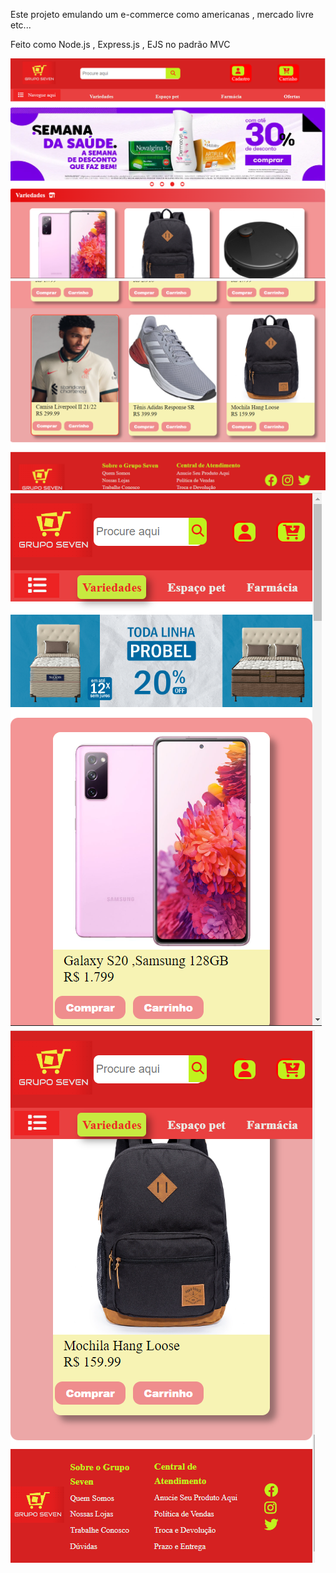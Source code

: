 Este projeto emulando um e-commerce como americanas , mercado livre etc...

Feito como Node.js , Express.js , EJS no padrão MVC 

<img src="./public/img/image1_web.PNG">

<img src="./public/img/image2_web.PNG">

<img src="./public/img/image1_celular.PNG">

<img src="./public/img/image2_celular.PNG">